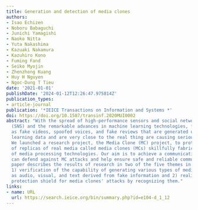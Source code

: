 ```yaml
---
title: Generation and detection of media clones
authors:
- Isao Echizen
- Noboru Babaguchi
- Junichi Yamagishi
- Naoko Nitta
- Yuta Nakashima
- Kazuaki Nakamura
- Kazuhiro Kono
- Fuming Fand
- Seiko Myojin
- Zhenzhong Kuang
- Huy H Nguyen
- Ngoc-Dung T Tieu
date: '2021-01-01'
publishDate: '2024-01-12T12:26:47.975814Z'
publication_types:
- article-journal
publication: '*IEICE Transactions on Information and Systems *'
doi: https://doi.org/10.1587/transinf.2020MUI0002
abstract: "With the spread of high-performance sensors and social network services
  (SNS) and the remarkable advances in machine learning technologies, fake media such
  as fake videos, spoofed voices, and fake reviews that are generated using high-quality
  learning data and are very close to the real thing are causing serious social problems.
  We launched a research project, the Media Clone (MC) project, to protect receivers
  of replicas of real media called media clones (MCs) skillfully fabricated by means
  of media processing technologies. Our aim is to achieve a communication system that
  can defend against MC attacks and help ensure safe and reliable communication. This
  paper describes the results of research in two of the five themes in the MC project:
  1) verification of the capability of generating various types of media clones such
  as audio, visual, and text derived from fake information and 2) realization of a
  protection shield for media clones' attacks by recognizing them."
links:
- name: URL
  url: https://search.ieice.org/bin/summary.php?id=e104-d_1_12
---
```

